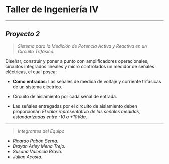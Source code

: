<!-- Titulo del Proyecto -->
# Taller de Ingeniería IV

___

## *Proyecto 2*

> *Sistema para la Medición de Potencia Activa y Reactiva en un Circuito Trifásico.*

Diseñar, construir y poner a punto con amplificadores operacionales, circuitos integrados lineales y micro controlados un medidor de señales eléctricas, el cual posea:

* **Como entradas:** Las señales de medida de voltaje y corriente trifásicas de un sistema eléctrico.

* Circuito de aislamiento por cada señal de entrada.

* Las señales entregadas por el circuito de aislamiento deben proporcionar: *El valor representativo de las señales medidas, estandarizadas entre -10 a +10Vdc.*

___

> *Integrantes del Equipo*

* *Ricardo Pabón Serna.*
* *Brayan Arley Mena Trejo.*
* *Susana Valencia Bravo.*
* *Julian Acosta.*


